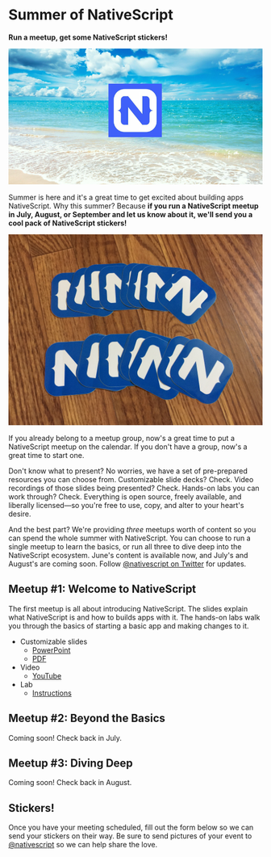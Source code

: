 # Summer of NativeScript

**Run a meetup, get some NativeScript stickers!**

![](logo.png)

Summer is here and it's a great time to get excited about building apps NativeScript. Why this summer? Because **if you run a NativeScript meetup in July, August, or September and let us know about it, we'll send you a cool pack of NativeScript stickers!**

![](stickers.jpg)

If you already belong to a meetup group, now's a great time to put a NativeScript meetup on the calendar. If you don't have a group, now's a great time to start one.

Don't know what to present? No worries, we have a set of pre-prepared resources you can choose from. Customizable slide decks? Check. Video recordings of those slides being presented? Check. Hands-on labs you can work through? Check. Everything is open source, freely available, and liberally licensed—so you're free to use, copy, and alter to your heart's desire.

And the best part? We're providing *three* meetups worth of content so you can spend the whole summer with NativeScript. You can choose to run a single meetup to learn the basics, or run all three to dive deep into the NativeScript ecosystem. June's content is available now, and July's and August's are coming soon. Follow [@nativescript on Twitter](https://twitter.com/nativescript) for updates.

## Meetup #1: Welcome to NativeScript

The first meetup is all about introducing NativeScript. The slides explain what NativeScript is and how to builds apps with it. The hands-on labs walk you through the basics of starting a basic app and making changes to it.

* Customizable slides
    * [PowerPoint](june/slides.pptx)
    * [PDF](june/slides.pdf)
* Video
    * [YouTube](https://www.youtube.com/watch?v=Rw7oAu3yiik)
* Lab
    * [Instructions](june/lab.md)

## Meetup #2: Beyond the Basics

Coming soon! Check back in July.

## Meetup #3: Diving Deep

Coming soon! Check back in August.

## Stickers!

Once you have your meeting scheduled, fill out the form below so we can send your stickers on their way. Be sure to send pictures of your event to [@nativescript](https://twitter.com/nativescript) so we can help share the love.